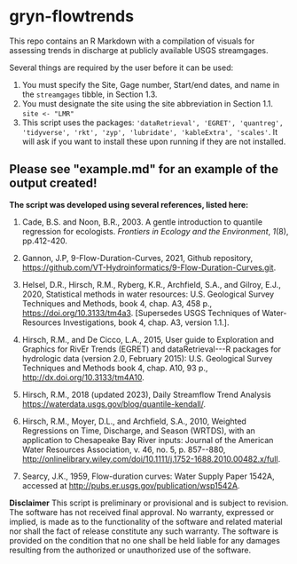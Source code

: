 # gryn-flowtrends

This repo contains an R Markdown with a compilation of visuals for assessing trends in discharge at publicly available USGS streamgages.

Several things are required by the user before it can be used:

1.  You must specify the Site, Gage number, Start/end dates, and name in the `streamgages` tibble, in Section 1.3.
2.  You must designate the site using the site abbreviation in Section 1.1. `site <- "LMR"`
3.  This script uses the packages: `'dataRetrieval', 'EGRET', 'quantreg', 'tidyverse', 'rkt', 'zyp', 'lubridate', 'kableExtra', 'scales'`. It will ask if you want to install these upon running if they are not installed.

## Please see "example.md" for an example of the output created!

**The script was developed using several references, listed here:**

1.  Cade, B.S. and Noon, B.R., 2003. A gentle introduction to quantile regression for ecologists. *Frontiers in Ecology and the Environment*, *1*(8), pp.412-420.

2.  Gannon, J.P, 9-Flow-Duration-Curves, 2021, Github repository, <https://github.com/VT-Hydroinformatics/9-Flow-Duration-Curves.git>.

3.  Helsel, D.R., Hirsch, R.M., Ryberg, K.R., Archfield, S.A., and Gilroy, E.J., 2020, Statistical methods in water resources: U.S. Geological Survey Techniques and Methods, book 4, chap. A3, 458 p., <https://doi.org/10.3133/tm4a3>. [Supersedes USGS Techniques of Water-Resources Investigations, book 4, chap. A3, version 1.1.].

4.  Hirsch, R.M., and De Cicco, L.A., 2015, User guide to Exploration and Graphics for RivEr Trends (EGRET) and dataRetrieval---R packages for hydrologic data (version 2.0, February 2015): U.S. Geological Survey Techniques and Methods book 4, chap. A10, 93 p., <http://dx.doi.org/10.3133/tm4A10>.

5.  Hirsch, R.M., 2018 (updated 2023), Daily Streamflow Trend Analysis <https://waterdata.usgs.gov/blog/quantile-kendall/>.

6.  Hirsch, R.M., Moyer, D.L., and Archfield, S.A., 2010, Weighted Regressions on Time, Discharge, and Season (WRTDS), with an application to Chesapeake Bay River inputs: Journal of the American Water Resources Association, v. 46, no. 5, p. 857--880, <http://onlinelibrary.wiley.com/doi/10.1111/j.1752-1688.2010.00482.x/full>.

7.  Searcy, J.K., 1959, Flow-duration curves: Water Supply Paper 1542A, accessed at <http://pubs.er.usgs.gov/publication/wsp1542A>.

**Disclaimer** This script is preliminary or provisional and is subject to revision. The software has not received final approval. No warranty, expressed or implied, is made as to the functionality of the software and related material nor shall the fact of release constitute any such warranty. The software is provided on the condition that no one shall be held liable for any damages resulting from the authorized or unauthorized use of the software.
